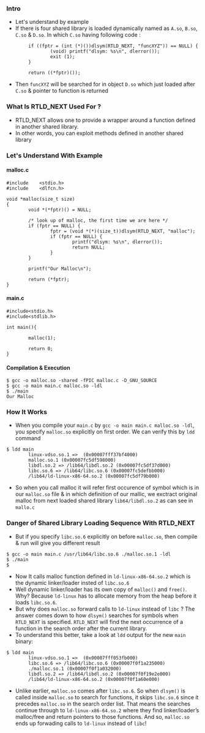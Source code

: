 ### Intro

- Let's understand by example
- If there is four shared library is loaded dynamically named as `A.so`, `B.so`, `C.so` & `D.so`. In which `C.so` having following code :
```
        if ((fptr = (int (*)())dlsym(RTLD_NEXT, "funcXYZ")) == NULL) {
                (void) printf("dlsym: %s\n", dlerror());
                exit (1);
        }
        
        return ((*fptr)());
```
- Then `funcXYZ` will be searched for in object `D.so` which just loaded after `C.so` & pointer to function is returned

### What Is RTLD_NEXT Used For ?

- RTLD_NEXT allows one to provide a wrapper around a function defined in another shared library.
- In other words, you can exploit methods defined in another shared library

### Let's Understand With Example

#### malloc.c

```
#include    <stdio.h>
#include    <dlfcn.h>

void *malloc(size_t size)
{
        void *(*fptr)() = NULL;

        /* look up of malloc, the first time we are here */
        if (fptr == NULL) {
                fptr = (void *(*)(size_t))dlsym(RTLD_NEXT, "malloc");
                if (fptr == NULL) {
                        printf("dlsym: %s\n", dlerror());
                        return NULL;
                }
        }

        printf("Our Malloc\n");

        return (*fptr);
}
```

#### main.c

```
#include<stdio.h>
#include<stdlib.h>

int main(){

        malloc(1);

        return 0;
}
```

#### Compilation & Execution
```
$ gcc -o malloc.so -shared -fPIC malloc.c -D_GNU_SOURCE
$ gcc -o main main.c malloc.so -ldl
$ ./main
Our Malloc
```

### How It Works
- When you compile your `main.c` by `gcc -o main main.c malloc.so -ldl`, you specify `malloc.so` explicitly on first order. We can verify this by `ldd` command
```
$ ldd main
        linux-vdso.so.1 =>  (0x00007fff37bf4000)
        malloc.so.1 (0x00007fc5df598000)
        libdl.so.2 => /lib64/libdl.so.2 (0x00007fc5df37d000)
        libc.so.6 => /lib64/libc.so.6 (0x00007fc5defbb000)
        /lib64/ld-linux-x86-64.so.2 (0x00007fc5df79b000)
```
- So when you call malloc it will refer first occurence of symbol which is in our `malloc.so` file & in which definition of our mallic, we exctract original malloc from next loaded shared library `lib64/libdl.so.2` as can see in `mallo.c`

### Danger of Shared Library Loading Sequence With RTLD_NEXT

- But if you specify `libc.so.6` explicitly on before `malloc.so`, then compile & run will give you different result
```
$ gcc -o main main.c /usr/lib64/libc.so.6 ./malloc.so.1 -ldl
$ ./main
$
```
- Now It calls malloc function defined in `ld-linux-x86-64.so.2`  which is the dynamic linker/loader insted of `libc.so.6`
- Well dynamic linker/loader has its own copy of `malloc()` and `free()`. Why? Because `ld-linux` has to allocate memory from the heap before it loads `libc.so.6`. 
- But why does `malloc.so` forward calls to `ld-linux` instead of `libc` ? The answer comes down to how `dlsym()` searches for symbols when `RTLD_NEXT` is specified. `RTLD_NEXT` will find the next occurrence of a function in the search order after the current library. 
- To understand this better, take a look at `ldd` output for the new `main` binary:
```
$ ldd main
        linux-vdso.so.1 =>  (0x00007fff053fb000)
        libc.so.6 => /lib64/libc.so.6 (0x00007f0f1a235000)
        ./malloc.so.1 (0x00007f0f1a032000)
        libdl.so.2 => /lib64/libdl.so.2 (0x00007f0f19e2e000)
        /lib64/ld-linux-x86-64.so.2 (0x00007f0f1a60e000)
```
- Unlike earlier, `malloc.so` comes after `libc.so.6`. So when `dlsym()` is called inside `malloc.so` to search for functions, it skips `libc.so.6` since it precedes `malloc.so` in the search order list. That means the searches continue through to `ld-linux-x86-64.so.2` where they find linker/loader’s malloc/free and return pointers to those functions. And so, `malloc.so` ends up forwading calls to `ld-linux` instead of `libc`!




